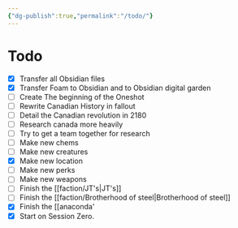 ```yaml
---
{"dg-publish":true,"permalink":"/todo/"}
---
```


# Todo

  

- [x] Transfer all Obsidian files
- [x] Transfer Foam to Obsidian and to Obsidian digital garden
- [ ] Create The beginning of the Oneshot
- [ ] Rewrite Canadian History in fallout
- [ ] Detail the Canadian revolution in 2180
- [ ] Research canada more heavily
- [ ] Try to get a team together for research
- [ ] Make new chems
- [ ] Make new creatures
- [x] Make new location
- [ ] Make new perks
- [ ] Make new weapons
- [ ] Finish the [[faction/JT's\|JT's]]
- [ ] Finish the [[faction/Brotherhood of steel\|Brotherhood of steel]]
- [x] Finish the [[anaconda'
- [x] Start on Session Zero.